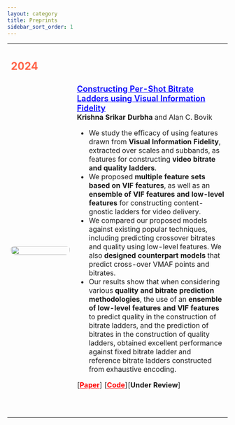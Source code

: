 ```yaml
---
layout: category
title: Preprints
sidebar_sort_order: 1
---
```

<!-- Style for Preprints Page -->
<style>
	table {
		width:100%;
		background: none;
	}
	td.paper_text {
		/* padding-top: 1rem; */
		padding-bottom: 4rem;
		width: 70%;
	}
	p.summary {
		margin-top: 0.5rem;
		margin-bottom: 0rem;
	}
	.award {
		color: deeppink;
	}
	img.icon {
		padding-top: 0.3rem;
		border-radius: 10px;
		width: 100%;
	}
	@media screen and (max-width: 1200px) {
		td.paper_text {
			width: 70%;
		}
	}
</style>
<p></p>

<!-- Preprints -->

<div markdown=1>
<table>
	<tbody>
		<tr>
      		<td><h2 style="color:tomato;">2024</h2></td>
      		<td></td>
    	</tr>
    	<tr>
			<td>
	  			<img class="icon" src="../assets/imgs/Publications/Per-Shot-Bitrate-Ladders-1.png" onmouseover="this.src='../assets/imgs/Publications/Per-Shot-Bitrate-Ladders-2.png';" onmouseout="this.src='../assets/imgs/Publications/Per-Shot-Bitrate-Ladders-1.png';" />
			</td>
      		<td class="paper_text">
				<a href="https://arxiv.org/abs/2408.01932" style="font-size: 1.15em; color:#0000ff;">
					<strong style="font-weight: 600">Constructing Per-Shot Bitrate Ladders using Visual Information Fidelity</strong>
				</a>
				<br/>
				<strong>Krishna Srikar Durbha</strong> and Alan C. Bovik
				<br/>
				<p></p>
                <ul>
					<li>We study the efficacy of using features drawn from <b>Visual Information Fidelity</b>, extracted over scales and subbands, as features for constructing <b>video bitrate and quality ladders</b>.</li>
                    <li> We proposed <b>multiple feature sets based on VIF features</b>, as well as an <b>ensemble of VIF features and low-level features</b> for constructing content-gnostic ladders for video delivery.</li>
                    <li>We compared our proposed models against existing popular techniques, including predicting crossover bitrates and quality using low-level features. We also <b>designed counterpart models</b> that predict cross-over VMAF points and bitrates.</li>
                    <li>Our results show that when considering various <b>quality and bitrate prediction methodologies</b>, the use of an <b>ensemble of low-level features and VIF features</b> to predict quality in the construction of bitrate ladders, and the prediction of bitrates in the construction of quality ladders, obtained excellent performance against fixed bitrate ladder and reference bitrate ladders constructed from exhaustive encoding.</li>
				</ul>
				[<a href="https://arxiv.org/abs/2408.01932" style="color:red; font-weight:bold">Paper</a>] [<a href="https://github.com/krishnasrikard/Constructing-Per-Shot-Bitrate-Ladders-using-Visual-Information-Fidelity" style="color:red; font-weight:bold">Code</a>][<strong>Under Review</strong>]
			</td>
    	</tr>
	</tbody>
</table>